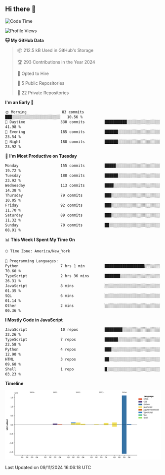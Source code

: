 ## Hi there 👋

<!--START_SECTION:waka-->
![Code Time](http://img.shields.io/badge/Code%20Time-99%20hrs%2018%20mins-blue)

![Profile Views](http://img.shields.io/badge/Profile%20Views-54-blue)

**🐱 My GitHub Data** 

> 📦 212.5 kB Used in GitHub's Storage 
 > 
> 🏆 293 Contributions in the Year 2024
 > 
> 💼 Opted to Hire
 > 
> 📜 5 Public Repositories 
 > 
> 🔑 22 Private Repositories 
 > 
**I'm an Early 🐤** 

```text
🌞 Morning                83 commits          ███░░░░░░░░░░░░░░░░░░░░░░   10.56 % 
🌆 Daytime                330 commits         ██████████░░░░░░░░░░░░░░░   41.98 % 
🌃 Evening                185 commits         ██████░░░░░░░░░░░░░░░░░░░   23.54 % 
🌙 Night                  188 commits         ██████░░░░░░░░░░░░░░░░░░░   23.92 % 
```
📅 **I'm Most Productive on Tuesday** 

```text
Monday                   155 commits         █████░░░░░░░░░░░░░░░░░░░░   19.72 % 
Tuesday                  188 commits         ██████░░░░░░░░░░░░░░░░░░░   23.92 % 
Wednesday                113 commits         ████░░░░░░░░░░░░░░░░░░░░░   14.38 % 
Thursday                 79 commits          ███░░░░░░░░░░░░░░░░░░░░░░   10.05 % 
Friday                   92 commits          ███░░░░░░░░░░░░░░░░░░░░░░   11.70 % 
Saturday                 89 commits          ███░░░░░░░░░░░░░░░░░░░░░░   11.32 % 
Sunday                   70 commits          ██░░░░░░░░░░░░░░░░░░░░░░░   08.91 % 
```


📊 **This Week I Spent My Time On** 

```text
🕑︎ Time Zone: America/New_York

💬 Programming Languages: 
Python                   7 hrs 1 min         ██████████████████░░░░░░░   70.60 % 
TypeScript               2 hrs 36 mins       ███████░░░░░░░░░░░░░░░░░░   26.31 % 
JavaScript               8 mins              ░░░░░░░░░░░░░░░░░░░░░░░░░   01.35 % 
SQL                      6 mins              ░░░░░░░░░░░░░░░░░░░░░░░░░   01.14 % 
Other                    2 mins              ░░░░░░░░░░░░░░░░░░░░░░░░░   00.36 % 
```

**I Mostly Code in JavaScript** 

```text
JavaScript               10 repos            ████████░░░░░░░░░░░░░░░░░   32.26 % 
TypeScript               7 repos             ██████░░░░░░░░░░░░░░░░░░░   22.58 % 
Python                   4 repos             ███░░░░░░░░░░░░░░░░░░░░░░   12.90 % 
HTML                     3 repos             ██░░░░░░░░░░░░░░░░░░░░░░░   09.68 % 
Shell                    1 repo              █░░░░░░░░░░░░░░░░░░░░░░░░   03.23 % 
```



**Timeline**

![Lines of Code chart](https://raw.githubusercontent.com/dikshithvishnu/dikshithvishnu/main/assets/bar_graph.png)


 Last Updated on 09/11/2024 16:06:18 UTC
<!--END_SECTION:waka-->
